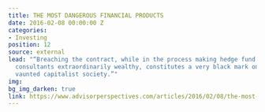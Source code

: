 ```yaml
---
title: THE MOST DANGEROUS FINANCIAL PRODUCTS
date: 2016-02-08 00:00:00 Z
categories:
- Investing
position: 12
source: external
lead: "“Breaching the contract, while in the process making hedge fund managers and
  consultants extraordinarily wealthy, constitutes a very black mark on America’s
  vaunted capitalist society.”"
img: 
bg_img_darken: true
link: https://www.advisorperspectives.com/articles/2016/02/08/the-most-dangerous-financial-products
---
```


